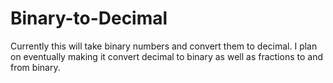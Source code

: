 # Binary-to-Decimal

Currently this will take binary numbers and convert them to decimal.  I plan on eventually making it convert decimal to binary as well as fractions to and from binary.
